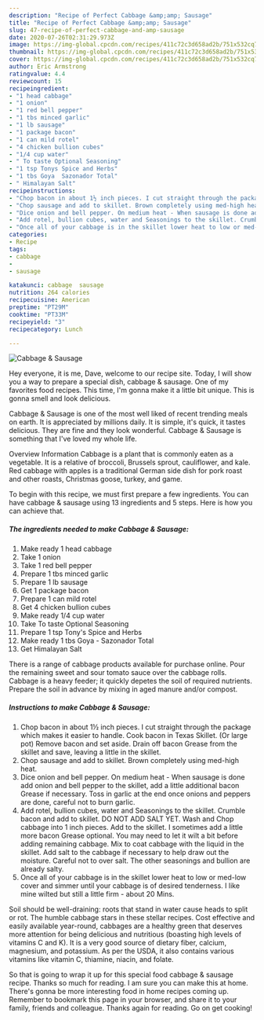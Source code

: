 ```yaml
---
description: "Recipe of Perfect Cabbage &amp;amp; Sausage"
title: "Recipe of Perfect Cabbage &amp;amp; Sausage"
slug: 47-recipe-of-perfect-cabbage-and-amp-sausage
date: 2020-07-26T02:31:29.973Z
image: https://img-global.cpcdn.com/recipes/411c72c3d658ad2b/751x532cq70/cabbage-sausage-recipe-main-photo.jpg
thumbnail: https://img-global.cpcdn.com/recipes/411c72c3d658ad2b/751x532cq70/cabbage-sausage-recipe-main-photo.jpg
cover: https://img-global.cpcdn.com/recipes/411c72c3d658ad2b/751x532cq70/cabbage-sausage-recipe-main-photo.jpg
author: Eric Armstrong
ratingvalue: 4.4
reviewcount: 15
recipeingredient:
- "1 head cabbage"
- "1 onion"
- "1 red bell pepper"
- "1 tbs minced garlic"
- "1 lb sausage"
- "1 package bacon"
- "1 can mild rotel"
- "4 chicken bullion cubes"
- "1/4 cup water"
- " To taste Optional Seasoning"
- "1 tsp Tonys Spice and Herbs"
- "1 tbs Goya  Sazonador Total"
- " Himalayan Salt"
recipeinstructions:
- "Chop bacon in about 1½ inch pieces. I cut straight through the package which makes it easier to handle. Cook bacon in Texas Skillet. (Or large pot) Remove bacon and set aside. Drain off bacon Grease from the skillet and save, leaving a little in the skillet."
- "Chop sausage and add to skillet. Brown completely using med-high heat."
- "Dice onion and bell pepper. On medium heat - When sausage is done add onion and bell pepper to the skillet, add a little additional bacon Grease if necessary. Toss in garlic at the end once onions and peppers are done, careful not to burn garlic."
- "Add rotel, bullion cubes, water and Seasonings to the skillet. Crumble bacon and add to skillet. DO NOT ADD SALT YET. Wash and Chop cabbage into 1 inch pieces. Add to the skillet. I sometimes add a little more bacon Grease optional. You may need to let it wilt a bit before adding remaining cabbage. Mix to coat cabbage with the liquid in the skillet. Add salt to the cabbage if necessary to help draw out the moisture. Careful not to over salt. The other seasonings and bullion are already salty."
- "Once all of your cabbage is in the skillet lower heat to low or med-low cover and simmer until your cabbage is of desired tenderness. I like mine wilted but still a little firm - about 20 Mins."
categories:
- Recipe
tags:
- cabbage
- 
- sausage

katakunci: cabbage  sausage 
nutrition: 264 calories
recipecuisine: American
preptime: "PT29M"
cooktime: "PT33M"
recipeyield: "3"
recipecategory: Lunch

---
```



![Cabbage &amp; Sausage](https://img-global.cpcdn.com/recipes/411c72c3d658ad2b/751x532cq70/cabbage-sausage-recipe-main-photo.jpg)

Hey everyone, it is me, Dave, welcome to our recipe site. Today, I will show you a way to prepare a special dish, cabbage &amp; sausage. One of my favorites food recipes. This time, I'm gonna make it a little bit unique. This is gonna smell and look delicious.

Cabbage &amp; Sausage is one of the most well liked of recent trending meals on earth. It is appreciated by millions daily. It is simple, it's quick, it tastes delicious. They are fine and they look wonderful. Cabbage &amp; Sausage is something that I've loved my whole life.

Overview Information Cabbage is a plant that is commonly eaten as a vegetable. It is a relative of broccoli, Brussels sprout, cauliflower, and kale. Red cabbage with apples is a traditional German side dish for pork roast and other roasts, Christmas goose, turkey, and game.


To begin with this recipe, we must first prepare a few ingredients. You can have cabbage &amp; sausage using 13 ingredients and 5 steps. Here is how you can achieve that.

<!--inarticleads1-->

##### The ingredients needed to make Cabbage &amp; Sausage:

1. Make ready 1 head cabbage
1. Take 1 onion
1. Take 1 red bell pepper
1. Prepare 1 tbs minced garlic
1. Prepare 1 lb sausage
1. Get 1 package bacon
1. Prepare 1 can mild rotel
1. Get 4 chicken bullion cubes
1. Make ready 1/4 cup water
1. Take  To taste Optional Seasoning
1. Prepare 1 tsp Tony&#39;s Spice and Herbs
1. Make ready 1 tbs Goya - Sazonador Total
1. Get  Himalayan Salt


There is a range of cabbage products available for purchase online. Pour the remaining sweet and sour tomato sauce over the cabbage rolls. Cabbage is a heavy feeder; it quickly depetes the soil of required nutrients. Prepare the soil in advance by mixing in aged manure and/or compost. 

<!--inarticleads2-->

##### Instructions to make Cabbage &amp; Sausage:

1. Chop bacon in about 1½ inch pieces. I cut straight through the package which makes it easier to handle. Cook bacon in Texas Skillet. (Or large pot) Remove bacon and set aside. Drain off bacon Grease from the skillet and save, leaving a little in the skillet.
1. Chop sausage and add to skillet. Brown completely using med-high heat.
1. Dice onion and bell pepper. On medium heat - When sausage is done add onion and bell pepper to the skillet, add a little additional bacon Grease if necessary. Toss in garlic at the end once onions and peppers are done, careful not to burn garlic.
1. Add rotel, bullion cubes, water and Seasonings to the skillet. Crumble bacon and add to skillet. DO NOT ADD SALT YET. Wash and Chop cabbage into 1 inch pieces. Add to the skillet. I sometimes add a little more bacon Grease optional. You may need to let it wilt a bit before adding remaining cabbage. Mix to coat cabbage with the liquid in the skillet. Add salt to the cabbage if necessary to help draw out the moisture. Careful not to over salt. The other seasonings and bullion are already salty.
1. Once all of your cabbage is in the skillet lower heat to low or med-low cover and simmer until your cabbage is of desired tenderness. I like mine wilted but still a little firm - about 20 Mins.


Soil should be well-draining: roots that stand in water cause heads to split or rot. The humble cabbage stars in these stellar recipes. Cost effective and easily available year-round, cabbages are a healthy green that deserves more attention for being delicious and nutritious (boasting high levels of vitamins C and K). It is a very good source of dietary fiber, calcium, magnesium, and potassium. As per the USDA, it also contains various vitamins like vitamin C, thiamine, niacin, and folate. 

So that is going to wrap it up for this special food cabbage &amp; sausage recipe. Thanks so much for reading. I am sure you can make this at home. There's gonna be more interesting food in home recipes coming up. Remember to bookmark this page in your browser, and share it to your family, friends and colleague. Thanks again for reading. Go on get cooking!
